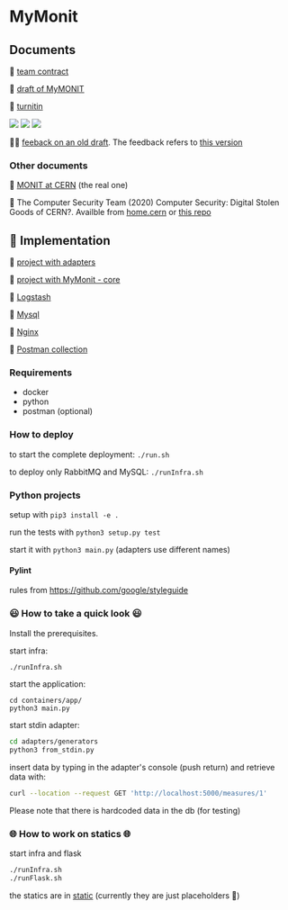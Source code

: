 # MyMonit

## Documents

📜 [team contract](documents/TeamContract.docx)

🍉 [draft of MyMONIT](documents/safe-repository.pdf)

🔎 [turnitin](documents/turnitin.pdf)

<img src="https://img.shields.io/badge/Word_count-1013-%230a0"/>
<img src="https://img.shields.io/badge/Content-complete-%230a0"/>
<img src="https://img.shields.io/badge/Turnitin-ok-%230a0"/>

🧑‍🏫 [feeback on an old draft](https://nam11.safelinks.protection.outlook.com/?url=https%3A%2F%2Fkaplanopenlearning.zoom.us%2Frec%2Fshare%2FU3axgeb_Pd2M4ofFlkGgZS63-nBp-KuXP9LDy_Ap_PGQHjvL13K4pHSI5kfAYrq6.y_sNkwmrFAJTR3RO&data=04%7C01%7Ccathryn.peoples%40kaplan.com%7Ca9634329b9364a87bd5508da117aaac3%7C057daf85b1d544cdab7b0a4ce1b29eae%7C0%7C0%7C637841515788167027%7CUnknown%7CTWFpbGZsb3d8eyJWIjoiMC4wLjAwMDAiLCJQIjoiV2luMzIiLCJBTiI6Ik1haWwiLCJXVCI6Mn0%3D%7C3000&sdata=WF7kdU5lxUgIQ36NsIqLIqMb2nC%2Bu0%2FykupHDNCFL90%3D&reserved=0). The feedback refers to [this version](https://github.com/ros101/ssdcs-assignment/blob/d7a013503cfe135dfdf533ff008e088bf9b89e1e/documents/safe-repository.pdf)

### Other documents

🎸 [MONIT at CERN](https://www.epj-conferences.org/articles/epjconf/pdf/2019/19/epjconf_chep2018_08031.pdf) (the real one)

🧲 The Computer Security Team (2020) Computer Security: Digital Stolen Goods of CERN?. Availble from [home.cern](https://home.cern/news/news/computing/computer-security-digital-stolen-goods-cern) or [this repo](documents/Computer-Security-Digital-stolen-goods-of-CERN.pdf)

## 🔐 Implementation

🍊 [project with adapters](./adapters)

🍐 [project with MyMonit - core](./containers/app)

🍋 [Logstash](./containers/logstash)

🥦 [Mysql](./containers/mysql)

🥑 [Nginx](./containers/nginx)

🚀 [Postman collection](./postman)

### Requirements

- docker
- python
- postman (optional)

### How to deploy

to start the complete deployment: `./run.sh`

to deploy only RabbitMQ and MySQL: `./runInfra.sh`

### Python projects

setup with `pip3 install -e .`

run the tests with `python3 setup.py test`

start it with `python3 main.py` (adapters use different names)

#### Pylint

rules from https://github.com/google/styleguide

### 😃 How to take a quick look 😃

Install the prerequisites.

start infra:

```bash
./runInfra.sh
```

start the application:
```
cd containers/app/
python3 main.py
```

start stdin adapter:

```bash
cd adapters/generators
python3 from_stdin.py
```

insert data by typing in the adapter's console (push return) and retrieve data with:

```bash
curl --location --request GET 'http://localhost:5000/measures/1'
```

Please note that there is hardcoded data in the db (for testing)

### 🌐 How to work on statics 🌐

start infra and flask

```bash
./runInfra.sh
./runFlask.sh
```

the statics are in [static](static) (currently they are just placeholders 💩)
